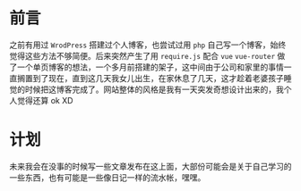 # 前言

之前有用过 `WrodPress` 搭建过个人博客，也尝试过用 `php` 自己写一个博客，始终觉得这些方法不够简便。后来突然产生了用 `require.js` 配合 `vue` `vue-router` 做了一个单页博客的想法，一个多月前搭建的架子，这中间由于公司和家里的事情一直搁置到了现在，直到这几天我女儿出生，在家休息了几天，这才趁着老婆孩子睡觉的时候把这博客完成了。网站整体的风格是我有一天突发奇想设计出来的，我个人觉得还算 ok XD

# 计划

未来我会在没事的时候写一些文章发布在这上面，大部份可能会是关于自己学习的一些东西，也有可能是一些像日记一样的流水帐，嘿嘿。
